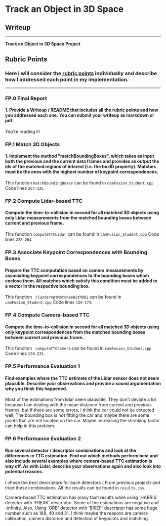 # **Track an Object in 3D Space** 

## Writeup

---

**Track an Object in 3D Space Project**


[//]: # (Image References)

[image1]: ./images/lidar.png "Visualization"

## Rubric Points
### Here I will consider the [rubric points](https://review.udacity.com/#!/rubrics/2550/view) individually and describe how I addressed each point in my implementation.  

---
### FP.0 Final Report

#### 1. Provide a Writeup / README that includes all the rubric points and how you addressed each one. You can submit your writeup as markdown or pdf.

You're reading it!

### FP.1 Match 3D Objects

#### 1. Implement the method "matchBoundingBoxes", which takes as input both the previous and the current data frames and provides as output the ids of the matched regions of interest (i.e. the boxID property). Matches must be the ones with the highest number of keypoint correspondences.
This function `matchBoundingBoxes` can be found in `camFusion_Student.cpp` Code lines `267-325`.

### FP.2 Compute Lidar-based TTC

#### Compute the time-to-collision in second for all matched 3D objects using only Lidar measurements from the matched bounding boxes between current and previous frame. 
This function `computeTTCLidar` can be found in `camFusion_Student.cpp` Code lines `228-264`.


### FP.3 Associate Keypoint Correspondences with Bounding Boxes

#### Prepare the TTC computation based on camera measurements by associating keypoint correspondences to the bounding boxes which enclose them. All matches which satisfy this condition must be added to a vector in the respective bounding box.
This function ` clusterKptMatchesWithROI` can be found in `camFusion_Student.cpp` Code lines `134-174`.

### FP.4 Compute Camera-based TTC

#### Compute the time-to-collision in second for all matched 3D objects using only keypoint correspondences from the matched bounding boxes between current and previous frame..
This function ` computeTTCCamera` can be found in `camFusion_Student.cpp` Code lines `178-225`.


### FP.5 Performance Evaluation 1

#### Find examples where the TTC estimate of the Lidar sensor does not seem plausible. Describe your observations and provide a sound argumentation why you think this happened.

Most of the estimations from lidar seem plausible. They don't deviate a lot because I am dealing with the mean distance from current and previous frames. but If there are some errors, I think the car could not be detected well, The bounding box is not fitting the car and maybe there are some points that are not located on the car. Maybe increasing the shrinking factor can help in this problem.


### FP.6 Performance Evaluation 2


#### Run several detector / descriptor combinations and look at the differences in TTC estimation. Find out which methods perform best and also include several examples where camera-based TTC estimation is way off. As with Lidar, describe your observations again and also look into potential reasons.

I chose the best descriptors for each detectors  ( From previous project) and tried these combinations. All the results can be found in `results.csv`. 

Camera-based TTC estimation has many fault results while using 'HARRIS' detector with 'FREAK' descriptor. Some of the estimations are negative and -infinity. Also, Using 'ORB' detector with 'BRIEF' descriptor has some huge number such as 188,  40 and 31. I think maybe the reasons are camera calibration, camera distorion and detection of keypoints and matching.